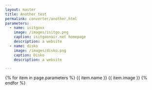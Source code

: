```yaml
---
layout: master
title: Another test
permalink: converter/another.html
parameters:
  - name: isitgoxx
    image: /images/isitgo.png
    caption: isitgoonair.net homepage
    description: a website
  - name: disko
    image: /images/disko.png
    caption: Disko
    description: a website

---
```


{% for item in page.parameters %}
  {{ item.name }}
  {{ item.image }}
{% endfor %}